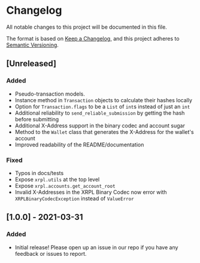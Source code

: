 # Changelog

All notable changes to this project will be documented in this file.

The format is based on [Keep a Changelog](https://keepachangelog.com/en/1.0.0/),
and this project adheres to [Semantic Versioning](https://semver.org/spec/v2.0.0.html).

## [Unreleased]
### Added
- Pseudo-transaction models.
- Instance method in `Transaction` objects to calculate their hashes locally
- Option for `Transaction.flags` to be a `List` of `int`s instead of just an `int`
- Additional reliability to `send_reliable_submission` by getting the hash before submitting
- Additional X-Address support in the binary codec and account sugar
- Method to the `Wallet` class that generates the X-Address for the wallet's account
- Improved readability of the README/documentation

### Fixed
- Typos in docs/tests
- Expose `xrpl.utils` at the top level
- Expose `xrpl.accounts.get_account_root`
- Invalid X-Addresses in the XRPL Binary Codec now error with
`XRPLBinaryCodecException` instead of `ValueError`


## [1.0.0] - 2021-03-31
### Added
- Initial release! Please open up an issue in our repo if you have any
  feedback or issues to report.
